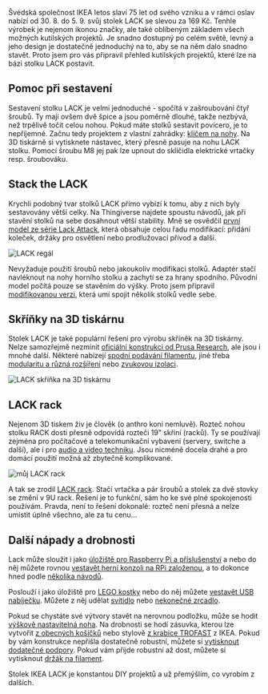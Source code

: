 <!-- dcterms:title = Hack the LACK -->
<!-- dcterms:abstract = Švédská společnost IKEA letos slaví 75 let od svého vzniku a v rámci oslav nabízí od 30. 8. do 5. 9. svůj stolek LACK se slevou za 169 Kč. Tenhle výrobek je nejenom ikonou značky, ale také oblíbeným základem všech možných kutilských projektů. Je snadno dostupný po celém světě, levný a jeho design je dostatečně jednoduchý na to, aby se na něm dalo snadno stavět. Proto jsem pro vás připravil přehled kutilských projektů, které lze na bázi stolku LACK postavit. -->
<!-- dcterms:creator = Michal Altair Valášek -->
<!-- dcterms:dateAccepted = 2018-08-28 -->
<!-- x4w:category = Bastlení -->
<!-- x4w:category = 3D tisk -->
<!-- x4w:pictureUrl = /perex-pictures/20180828-lack.jpg -->
<!-- x4w:pictureWidth = 150 -->
<!-- x4w:pictureHeight = 150 -->

Švédská společnost IKEA letos slaví 75 let od svého vzniku a v rámci oslav nabízí od 30. 8. do 5. 9. svůj stolek LACK se slevou za 169 Kč. Tenhle výrobek je nejenom ikonou značky, ale také oblíbeným základem všech možných kutilských projektů. Je snadno dostupný po celém světě, levný a jeho design je dostatečně jednoduchý na to, aby se na něm dalo snadno stavět. Proto jsem pro vás připravil přehled kutilských projektů, které lze na bázi stolku LACK postavit.

## Pomoc při sestavení

Sestavení stolku LACK je velmi jednoduché - spočítá v zašroubování čtyř šroubů. Ty mají ovšem dvě špice a jsou poměrně dlouhé, takže nezbývá, než trpělivě točit celou nohou. Pokud máte stolků sestavit povícero, je to nepříjemné. Začnu tedy projektem z vlastní zahrádky: [klíčem na nohy](https://www.thingiverse.com/thing:2981598). Na 3D tiskárně si vytisknete nástavec, který přesně pasuje na nohu LACK stolku. Pomocí šroubu M8 jej pak lze upnout do sklíčidla elektrické vrtačky resp. šroubováku.

## Stack the LACK

Krychli podobný tvar stolků LACK přímo vybízí k tomu, aby z nich byly sestavovány větší celky. Na Thingiverse najdete spoustu návodů, jak při stavění stolků na sebe dosáhnout větší stability. Mně se osvědčil [první model ze série Lack Attack](https://www.thingiverse.com/thing:2586887), která obsahuje celou řadu modifikací: přidání koleček, držáky pro osvětlení nebo prodlužovací přívod a další.

![LACK regál](https://www.cdn.altairis.cz/Blog/2018/20180828-lack-regal.jpg)

Nevyžaduje použití šroubů nebo jakoukoliv modifikaci stolků. Adaptér stačí navléknout na nohy horního stolku a zachytí se za hrany spodního. Původní model počítá pouze se stavěním do výšky. Proto jsem připravil [modifikovanou verzi](https://www.thingiverse.com/thing:3070403), která umí spojit několik stolků vedle sebe.

## Skříňky na 3D tiskárnu

Stolek LACK je také populární řešení pro výrobu skříněk na 3D tiskárny. Nelze samozřejmě nezmínit [oficiální konstrukci od Prusa Research](https://josefprusa.cz/jak-si-snadno-a-levne-vyrobit-box-na-3d-tiskarnu/), ale jsou i mnohé další. Některé nabízejí [spodní podávání filamentu](https://www.thingiverse.com/thing:2149072), jiné třeba [modularitu a různá rozšíření](https://www.thingiverse.com/thing:2012384) nebo [zvukovou izolaci](https://www.thingiverse.com/thing:2510532).

![LACK skříňka na 3D tiskárnu](https://www.cdn.altairis.cz/Blog/2018/20180828-lack-prusa.jpg)

## LACK rack

Nejenom 3D tiskem živ je člověk (o anthro koni nemluvě). Rozteč nohou stolku RACK dosti přesně odpovídá rozteči 19" skříní (racků). Ty se používají zejména pro počítačové a telekomunikační vybavení (servery, switche a další), ale i pro [audio a video techniku](https://www.ikeahackers.net/2016/07/lack-hifi-rack.html). Jsou nicméně docela drahé a pro domácí použití možná až zbytečně komplikované. 

![můj LACK rack](https://www.cdn.altairis.cz/Blog/2018/20180828-lack-rack.jpg)

A tak se zrodil [LACK rack](https://www.thingiverse.com/thing:3011303). Stačí vrtačka a pár šroubů a stolek za dvě stovky se změní v 9U rack. Řešení je to funkční, sám ho ke své plné spokojenosti používám. Pravda, není to řešení dokonalé: rozteč není přesná a nelze umístit úplně všechno, ale za tu cenu...

## Další nápady a drobnosti

Lack může sloužit i jako [úložiště pro Raspberry Pi a příslušenství](https://www.ikeahackers.net/2017/09/lack-raspberry-pi-case-storage.html) a nebo do něj můžete rovnou [vestavět herní konzoli na RPi založenou](https://www.geek.com/tech/create-a-raspberry-pi-arcade-using-ikeas-cheapest-table-1654241/), a to dokonce hned podle [několika návodů](https://blog.partyrama.co.uk/how-to-build-raspberry-pi-ikea-arcade-table/).

Poslouží i jako úložiště pro [LEGO kostky](https://www.ikeahackers.net/2015/11/ikea-lack-lego-table-built-storage.html) nebo do něj můžete [vestavět USB nabíječku](https://www.ikeahackers.net/2016/07/equip-lack-coffee-table-built-usb-charging-station.html). Můžete z něj udělat [svítidlo](https://www.ikeahackers.net/2015/06/lack-table-kitchen-ceiling-lighting.html) nebo [nekonečné zrcadlo](https://www.ikeahackers.net/2015/12/infinity-ikea-mirror.html).

Pokud se chystáte své výtvory stavět na nerovnou podložku, může se hodit [výškově nastavitelná noha](https://www.thingiverse.com/thing:2187583). Na drobnosti se hodí zásuvka, kterou lze vytvořit [z obecných košíčků](https://www.thingiverse.com/thing:2786896) nebo stylově [z krabice TROFAST](https://www.thingiverse.com/thing:2767910) z IKEA. Pokud by vám konstrukce nepřišla dostatečně robustní, můžete si [vytisknout dodatečné podpory](https://www.thingiverse.com/thing:2806837). Pokud vám přijde robustní až dost, můžete si vytisknout [držák na filament](https://www.thingiverse.com/thing:3011303).

Stolek IKEA LACK je konstantou DIY projektů a už přemýšlím, co vyrobím z dalších.
